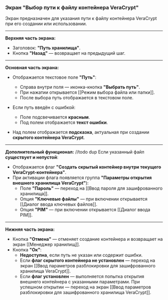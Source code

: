 ### Экран **"Выбор пути к файлу контейнера VeraCrypt"**

Экран предназначен для указания пути к файлу контейнера VeraCrypt при его создании или использовании.

---

**Верхняя часть экрана:**
- Заголовок: **"Путь хранилища"**.
- Кнопка **"Назад"** — возвращает на предыдущий шаг.

---

**Основная часть экрана:**

- Отображается текстовое поле **"Путь"**:
  - Справа внутри поля — иконка-кнопка **"Выбрать путь"**.
  - При нажатии открывается [[Режим выбора файла или папки]].
  - После выбора путь отображается в текстовом поле.

- Если путь введён с ошибкой:
  - Поле подсвечивается **красным**.
  - Под полем отображается **текст ошибки**.

- Над полем отображается **подсказка**, актуальная при создании **скрытого контейнера VeraCrypt**.

---

**Дополнительный функционал:**
//todo dup
Если указанный файл **существует и непустой**:
- Отображается флаг **"Создать скрытый контейнер внутри текущего VeraCrypt-контейнера"**.
- При активации флага появляется группа **"Параметры открытия внешнего хранилища VeraCrypt"**):
  - Поле **"Пароль"** — переход на [[Ввод пароля для зашифрованного хранилища]].
  - Опция **"Ключевые файлы"** — при включении открывается [[Диалог ввода ключевых файлов]].
  - Опция **"PIM"** — при включении открывается [[Диалог ввода PIM]].

---

**Нижняя часть экрана:**

- Кнопка **"Отмена"** — отменяет создание контейнера и возвращает на экран [[Менеджер хранилищ]].
- Кнопка **"Ок"**:
  - **Недоступна**, если путь не указан или содержит ошибки.
  - Если **флаг скрытого контейнера не установлен** — переход на экран [[Ввод параметров разблокировки для зашифрованного хранилища VeraCrypt]].
  - Если **флаг установлен** — выполняется попытка открытия внешнего контейнера с указанными параметрами. При успешном открытии — переход на экран [[Ввод параметров разблокировки для зашифрованного хранилища VeraCrypt]].
